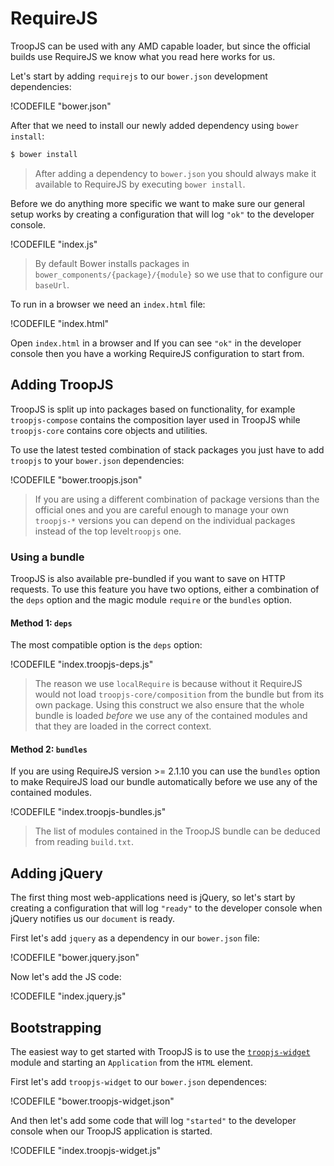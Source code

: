 # RequireJS

TroopJS can be used with any AMD capable loader, but since the official builds use RequireJS we know what you read here works for us.

Let's start by adding `requirejs` to our `bower.json` development dependencies:

!CODEFILE "bower.json"

After that we need to install our newly added dependency using `bower install`:

```bash
$ bower install
```

> After adding a dependency to `bower.json` you should always make it available to RequireJS by executing `bower install`.

Before we do anything more specific we want to make sure our general setup works by creating a configuration that will log `"ok"` to the developer console.

!CODEFILE "index.js"

> By default Bower installs packages in `bower_components/{package}/{module}` so we use that to configure our `baseUrl`.

To run in a browser we need an `index.html` file:

!CODEFILE "index.html"

Open `index.html` in a browser and If you can see `"ok"` in the developer console then you have a working RequireJS configuration to start from.

## Adding TroopJS

TroopJS is split up into packages based on functionality, for example `troopjs-compose` contains the composition layer used in TroopJS while `troopjs-core` contains core objects and utilities.

To use the latest tested combination of stack packages you just have to add `troopjs` to your `bower.json` dependencies:

!CODEFILE "bower.troopjs.json"

> If you are using a different combination of package versions than the official ones and you are careful enough to manage your own `troopjs-*` versions you can depend on the individual packages instead of the top level`troopjs` one.

### Using a bundle

TroopJS is also available pre-bundled if you want to save on HTTP requests. To use this feature you have two options, either a combination of the `deps` option and the magic module `require` or the `bundles` option.

#### Method 1: `deps`

The most compatible option is the `deps` option:

!CODEFILE "index.troopjs-deps.js"

> The reason we use `localRequire` is because without it RequireJS would not load `troopjs-core/composition` from the bundle but from its own package. Using this construct we also ensure that the whole bundle is loaded _before_ we use any of the contained modules and that they are loaded in the correct context.

#### Method 2: `bundles`

If you are using RequireJS version >= 2.1.10 you can use the `bundles` option to make RequireJS load our bundle automatically before we use any of the contained modules.

!CODEFILE "index.troopjs-bundles.js"

> The list of modules contained in the TroopJS bundle can be deduced from reading `build.txt`.

## Adding jQuery

The first thing most web-applications need is jQuery, so let's start by creating a configuration that will log `"ready"` to the developer console when jQuery notifies us our `document` is ready.

First let's add `jquery` as a dependency in our `bower.json` file:

!CODEFILE "bower.jquery.json"

Now let's add the JS code:

!CODEFILE "index.jquery.js"

## Bootstrapping

The easiest way to get started with TroopJS is to use the [`troopjs-widget`](http://troopjs.com/troopjs-widget/) module and starting an `Application` from the `HTML` element.

First let's add `troopjs-widget` to our `bower.json` dependences:

!CODEFILE "bower.troopjs-widget.json"

And then let's add some code that will log `"started"` to the developer console when our TroopJS application is started.

!CODEFILE "index.troopjs-widget.js"